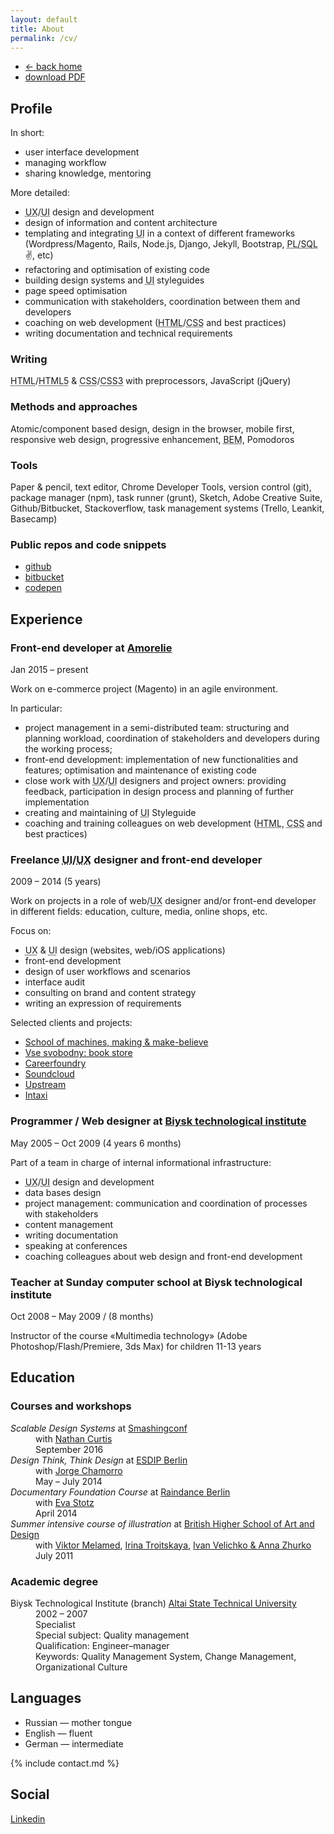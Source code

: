 ```yaml
---
layout: default
title: About
permalink: /cv/
---
```


<nav>
  <ul>
    <li class="nav__item {% if location == '/' or page.layout == 'default' %}active {% endif %}"><a href="/"><span class="icon">&larr; </span>back home</a></li>
    <li class="download"><a href="/tania-abanina-cv.pdf">download PDF</a></li>
  </ul>
</nav>

## Profile

In short:

- user interface development
- managing workflow
- sharing knowledge, mentoring

More detailed:

- <abbr title="User Experience">UX</abbr>/<abbr title="User Interface">UI</abbr> design and development
- design of information and content architecture
- templating and integrating <abbr title="User Interface">UI</abbr> in a context of different frameworks (Wordpress/Magento, Rails, Node.js, Django, Jekyll, Bootstrap, <abbr title="Procedural Language/Structured Query Language">PL/SQL</abbr>✌, etc)
- refactoring and optimisation of existing code
- building design systems and <abbr title="User Interface">UI</abbr> styleguides
- page speed optimisation
- communication with stakeholders, coordination between them and developers
- coaching on web development (<abbr title="HyperText Markup Language">HTML</abbr>/<abbr title="Cascading Style Sheets">CSS</abbr> and best practices)
- writing documentation and technical requirements

### Writing

<abbr title="HyperText Markup Language">HTML</abbr>/<abbr title="HyperText Markup Language Version 5">HTML5</abbr> &amp; <abbr title="Cascading Style Sheets">CSS</abbr>/<abbr title="Cascading Style Sheets, Level 3">CSS3</abbr> with preprocessors, JavaScript (jQuery)

### Methods and approaches
Atomic/component based design, design in the browser, mobile first, responsive web design, progressive enhancement, <abbr title="Block Element Modifier">BEM</abbr>, Pomodoros

### Tools
Paper & pencil, text editor, Chrome Developer Tools, version control (git), package manager (npm), task runner (grunt), Sketch, Adobe Creative Suite, Github/Bitbucket, Stackoverflow, task management systems (Trello, Leankit, Basecamp)


### Public repos and code snippets
- [github](https://github.com/tataata)
- [bitbucket](https://bitbucket.org/tataata)
- [codepen](http://codepen.io/tataata/)


## Experience

### Front-end developer at [Amorelie](https://amorelie.de)
<p class="mute">Jan 2015 &ndash; present</p>

Work on e-commerce project (Magento) in an agile environment.

In particular:
- project management in a semi-distributed team: structuring and planning workload, coordination of  stakeholders and developers during the working process;
- front-end development: implementation of new functionalities and features; optimisation and maintenance of existing code
- close work with <abbr title="User Experience">UX</abbr>/<abbr title="User Interface">UI</abbr> designers and project owners: providing feedback, participation in design process and planning of further implementation
- creating and maintaining of <abbr title="User Interface">UI</abbr> Styleguide
- coaching and training colleagues on web development (<abbr title="HyperText Markup Language">HTML</abbr>, <abbr title="Cascading Style Sheets">CSS</abbr> and best practices)


### Freelance <abbr title="User Interface">UI</abbr>/<abbr title="User Experience">UX</abbr> designer and front-end developer
<p class="mute">2009 &ndash; 2014 (5&nbsp;years)</p>

Work on projects in&nbsp;a&nbsp;role&nbsp;of&nbsp;web/<abbr title="User Experience">UX</abbr> designer and/or front-end developer in&nbsp;different fields: education, culture, media, online shops, etc.

Focus on:
- <abbr title="User Experience">UX</abbr> &amp; <abbr title="User Interface">UI</abbr> design (websites, web/iOS applications)
- front-end development
- design of user workflows and scenarios
- interface audit
- consulting on brand and content strategy
- writing an expression of requirements

Selected clients and projects:

- [School of machines, making &amp; make-believe](http://schoolofma.org/)
- [Vse svobodny: book store](http://vse-svobodny.com/)
- [Careerfoundry](https://careerfoundry.com/)
- [Soundcloud](https://soundcloud.com/)
- [Upstream](http://upstre.am/)
- [Intaxi](http://intaxi.ru/)


### Programmer / Web designer at [Biysk technological institute](http://www.bti.secna.ru)
<p class="mute">May 2005 &ndash; Oct 2009 (4&nbsp;years 6&nbsp;months)</p>

Part of a team in charge of internal informational infrastructure:
- <abbr title="User Experience">UX</abbr>/<abbr title="User Interface">UI</abbr> design and development
- data bases design
- project management: communication and coordination of processes with stakeholders
- content management
- writing documentation
- speaking at conferences
- coaching colleagues about web design and front-end development


### Teacher at Sunday computer school at&nbsp;Biysk technological institute
<p class="mute">Oct 2008 &ndash; May 2009 / (8 months)</p>

Instructor of&nbsp;the&nbsp;course «Multimedia technology» (Adobe Photoshop/Flash/Premiere, 3ds Max) for children 11-13&nbsp;years


## Education

### Courses and workshops

<dl>
	<dt><em>Scalable Design Systems</em> at <a href="https://smashingconf.com/">Smashingconf</a></dt>
	<dd>with <a href="https://medium.com/@nathanacurtis">Nathan Curtis</a></dd>
	<dd>September 2016</dd>
	<dt><em>Design Think, Think Design</em> at <a href="http://esdipberlin.com/">ESDIP Berlin</a></dt>
	<dd>with <a href="http://jorgechamorro.es">Jorge Chamorro</a></dd>
	<dd>May &ndash; July 2014</dd>
	<dt><em>Documentary Foundation Course</em> at <a href="http://www.raindance.org/berlin/">Raindance Berlin</a></dt>
	<dd>with <a href="http://www.evastotz.com/">Eva Stotz</a></dd>
	<dd>April 2014</dd>
	<dt><em>Summer intensive course of&nbsp;illustration</em> at&nbsp;<a href="http://www.britishdesign.ru/?lang=eng">British Higher School of&nbsp;Art and Design</a></dt>
	<dd>with <a href="http://mlmd.ru/">Viktor Melamed</a>, <a href="http://irtroit.com/">Irina Troitskaya</a>, <a href="http://shuka.ru/">Ivan Velichko & Anna Zhurko</a></dd>
	<dd>July 2011</dd>
</dl>

### Academic degree

<dl>
	<dt>Biysk Technological Institute (branch) <a href="http://www.en.altstu.ru/">Altai State Technical University</a></dt>
	<dd class="mute">2002 &ndash; 2007</dd>
	<dd>Specialist</dd>
	<dd>Special subject: Quality management</dd>
	<dd>Qualification: Engineer&ndash;manager</dd>
	<dd>Keywords: Quality Management System, Change Management, Organizational Culture</dd>
</dl>


## Languages
- Russian &mdash; mother tongue
- English &mdash; fluent
- German &mdash; intermediate


{% include contact.md %}


## Social

<a href="http://www.linkedin.com/in/taniaabanina">Linkedin</a>

<!-- <a href="http://taniaabanina.moikrug.ru/">Мойкруг</a> -->

